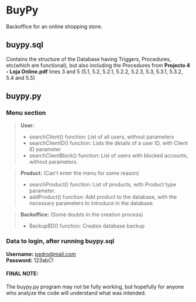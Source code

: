 # BuyPy

Backoffice for an online shopping store.

## buypy.sql
Contains the structure of the Database having Triggers, Procedures, etc(which are functional), but also including the Procedures from **Projecto 4 - Loja Online.pdf** lines 3 and 5 (5.1, 5.2, 5.2.1, 5.2.2, 5.2.3, 5.3, 5.3.1, 5.3.2, 5.4 and 5.5)

## buypy.py
### Menu section
> **User:**
> - searchClient() function: List of all users, without parameters
> - searchClientID() function: Lists the details of a user ID, with Client ID parameter
> - searchClientBlock() function: List of users with blocked accounts, without parameters.

> **Product:** (Can't enter the menu for some reason)
> - searchProduct() function: List of products, with Product type parameter.
> - addProduct() function: Add product to the database, with the necessary parameters to introduce in the database.

> **Backoffice:** (Some doubts in the creation process)
> - BackupBD() function: Creates database backup

### Data to login, after running buypy.sql

**Username:** pedro@mail.com <br>
**Password:** 123abC!

#### FINAL NOTE:
The buypy.py program may not be fully working, but hopefully for anyone who analyze the code will understand what was intended.
